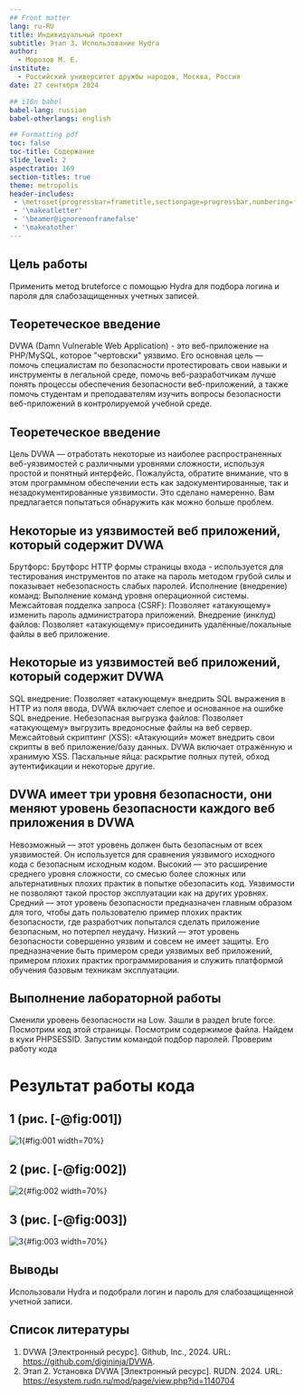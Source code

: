```yaml
---
## Front matter
lang: ru-RU
title: Индивидуальный проект
subtitle: Этап 3. Использование Hydra
author:
  - Морозов М. Е.
institute:
  - Российский университет дружбы народов, Москва, Россия
date: 27 сентября 2024

## i18n babel
babel-lang: russian
babel-otherlangs: english

## Formatting pdf
toc: false
toc-title: Содержание
slide_level: 2
aspectratio: 169
section-titles: true
theme: metropolis
header-includes:
 - \metroset{progressbar=frametitle,sectionpage=progressbar,numbering=fraction}
 - '\makeatletter'
 - '\beamer@ignorenonframefalse'
 - '\makeatother'
---
```



## Цель работы

Применить метод bruteforce с помощью Hydra для подбора логина и пароля для слабозащищенных учетных записей.

## Теоретеческое введение

DVWA (Damn Vulnerable Web Application) - это веб-приложение на PHP/MySQL, которое "чертовски" уязвимо. 
Его основная цель — помочь специалистам по безопасности протестировать свои навыки и инструменты в легальной среде, помочь веб-разработчикам лучше понять процессы обеспечения безопасности веб-приложений, а также помочь студентам и преподавателям изучить вопросы безопасности веб-приложений в контролируемой учебной среде. 

## Теоретеческое введение

Цель DVWA — отработать некоторые из наиболее распространенных веб-уязвимостей с различными уровнями сложности, используя простой и понятный интерфейс. 
Пожалуйста, обратите внимание, что в этом программном обеспечении есть как задокументированные, так и незадокументированные уязвимости. Это сделано намеренно. Вам предлагается попытаться обнаружить как можно больше проблем. 

## Некоторые из уязвимостей веб приложений, который содержит DVWA

Брутфорс: Брутфорс HTTP формы страницы входа - используется для тестирования инструментов по атаке на пароль методом грубой силы и показывает небезопасность слабых паролей.
Исполнение (внедрение) команд: Выполнение команд уровня операционной системы.
Межсайтовая подделка запроса (CSRF): Позволяет «атакующему» изменить пароль администратора приложений.
Внедрение (инклуд) файлов: Позволяет «атакующему» присоединить удалённые/локальные файлы в веб приложение.

## Некоторые из уязвимостей веб приложений, который содержит DVWA

SQL внедрение: Позволяет «атакующему» внедрить SQL выражения в HTTP из поля ввода, DVWA включает слепое и основанное на ошибке SQL внедрение.
Небезопасная выгрузка файлов: Позволяет «атакующему» выгрузить вредоносные файлы на веб сервер.
Межсайтовый скриптинг (XSS): «Атакующий» может внедрить свои скрипты в веб приложение/базу данных. DVWA включает отражённую и хранимую XSS.
Пасхальные яйца: раскрытие полных путей, обход аутентификации и некоторые другие.

## DVWA имеет три уровня безопасности, они меняют уровень безопасности каждого веб приложения в DVWA

Невозможный — этот уровень должен быть безопасным от всех уязвимостей. Он используется для сравнения уязвимого исходного кода с безопасным исходным кодом.
Высокий — это расширение среднего уровня сложности, со смесью более сложных или альтернативных плохих практик в попытке обезопасить код. Уязвимости не позволяют такой простор эксплуатации как на других уровнях.
Средний — этот уровень безопасности предназначен главным образом для того, чтобы дать пользователю пример плохих практик безопасности, где разработчик попытался сделать приложение безопасным, но потерпел неудачу.
Низкий — этот уровень безопасности совершенно уязвим и совсем не имеет защиты. Его предназначение быть примером среди уязвимых веб приложений, примером плохих практик программирования и служить платформой обучения базовым техникам эксплуатации.

## Выполнение лабораторной работы

Сменили уровень безопасности на Low. 
Зашли в раздел brute force.
Посмотрим код этой страницы. 
Посмотрим содержимое файла. 
Найдем в куки PHPSESSID.
Запустим командой подбор паролей. 
Проверим работу кода

# Результат работы кода

## 1 (рис. [-@fig:001])
![1](image/1.PNG){#fig:001 width=70%}

## 2 (рис. [-@fig:002])
![2](image/2.PNG){#fig:002 width=70%}

## 3 (рис. [-@fig:003])
![3](image/3.PNG){#fig:003 width=70%}

## Выводы

Использовали Hydra и подобрали логин и пароль для слабозащищенной учетной записи.

## Список литературы

1. DVWA [Электронный ресурс]. Github, Inc., 2024. URL: https://github.com/digininja/DVWA.
2. Этап 2. Установка DVWA [Электронный ресурс]. RUDN. 2024. URL: https://esystem.rudn.ru/mod/page/view.php?id=1140704